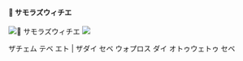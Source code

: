 #### 💼 サモラズウィチエ
![💼 サモラズウィチエ](https://media.discordapp.net/attachments/1138906178492055614/1176826390469939260/Group_1.png?ex=657047fb&is=655dd2fb&hm=51037bb9b9e37dcd5d1305c7b9d5811914e9b45b1321de8ed7f3e96d615c0182&=&format=webp&width=1440&height=409)
![](https://media.discordapp.net/attachments/1138906178492055614/1176826390469939260/Group_1.png?ex=657047fb&is=655dd2fb&hm=51037bb9b9e37dcd5d1305c7b9d5811914e9b45b1321de8ed7f3e96d615c0182&=&format=webp&width=1440&height=409)

ザチェム テベ エト | ザダイ セベ ウォプロス
ダイ オトゥウェトゥ セベ











